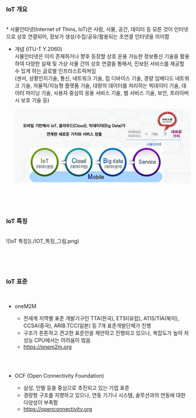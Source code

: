 ### IoT 개요
<br/>
* 사물인터넷(Internet of Thins, IoT)은 사람, 사물, 공간, 데이터 등 모른 것이 인터넷으로 상호 연결되어, 정보가 생성/수집/공유/활용되는 초연결 인터넷을 의미함   


* 개념 (ITU-T Y.2060)   
  사물인터넷은 이미 존재하거나 향후 등장할 상호 운용 가능한 정보통신 기술을 활용하여 다양한 실재 및 가상 사물 간의 상호 연결을 통해서, 진보된 서비스를 제공할 수 있게 하는 글로벌 인프라스트럭쳐임   
  (센서, 상황인지기술, 통신, 네트워크 기술, 칩 디바이스 기술, 경량 임베디드 네트워크 기술, 자율적/지능형 플랫폼 기술, 대량의 데이터를 처리하는 빅데이터 기술, 데이터 마이닝 기술, 사용자 중심의 응용 서비스 기술, 웹 서비스 기술, 보안, 프라이버시 보호 기술 등)   
 
    <img src="./IOT_개요_그림.png"></img><br/>   
    
<br/><br/><br/>    
    
### IoT 특징    
<br/>
![IoT 특징](./IOT_특징_그림.png)        
    
<br/><br/><br/>

### IoT 표준   
<br/>

* oneM2M

  - 전세계 지역별 표준 개발기구인 TTA(한국), ETSI(유럽), ATIS/TIA(북미), CCSA(중국), ARIB.TCC(일본) 등 7개 표준개발단체가 진행   
  - 구조가 튼튼하고 견고한 표준안을 제안하고 진행되고 있으나, 복잡도가 높아 저성능 CPU에서는 어려움이 많음   
  - https://onem2m.org    

<br/><br/>

* OCF (Open Connectivity Foundation)

  - 삼성, 인텔 등을 중심으로 추진되고 있는 기업 표준   
  - 경량형 구조를 지향하고 있으나, 연동 기기나 시스템, 솔루션과의 연동에 대한 다양성이 부족함   
  - https://openconnectivity.org   
<br/><br/>

